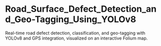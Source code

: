 # Road_Surface_Defect_Detection_and_Geo-Tagging_Using_YOLOv8
Real-time road defect detection, classification, and geo-tagging with YOLOv8 and GPS integration, visualized on an interactive Folium map.
